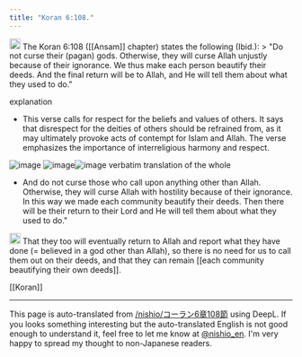 ```yaml
---
title: "Koran 6:108."
---
```


<img src='https://scrapbox.io/api/pages/nishio-en/gpt/icon' alt='gpt.icon' height="19.5"/>
The Koran 6:108 ([[Ansam]] chapter) states the following (Ibid.):
> "Do not curse their (pagan) gods. Otherwise, they will curse Allah unjustly because of their ignorance. We thus make each person beautify their deeds. And the final return will be to Allah, and He will tell them about what they used to do."

explanation
- This verse calls for respect for the beliefs and values of others. It says that disrespect for the deities of others should be refrained from, as it may ultimately provoke acts of contempt for Islam and Allah. The verse emphasizes the importance of interreligious harmony and respect.

![image](https://gyazo.com/9b62f47112e97906429572f3f6f8db6a/thumb/1000)
![image](https://gyazo.com/cc46d447d6fef774c6ab438fa47632c5/thumb/1000)![image](https://gyazo.com/ab374565e22e614321f2d21bfe5b2e81/thumb/1000)
verbatim translation of the whole
- And do not curse those who call upon anything other than Allah. Otherwise, they will curse Allah with hostility because of their ignorance. In this way we made each community beautify their deeds. Then there will be their return to their Lord and He will tell them about what they used to do."

<img src='https://scrapbox.io/api/pages/nishio-en/nishio/icon' alt='nishio.icon' height="19.5"/>
That they too will eventually return to Allah and report what they have done (= believed in a god other than Allah), so there is no need for us to call them out on their deeds, and that they can remain [[each community beautifying their own deeds]].

[[Koran]]

---
This page is auto-translated from [/nishio/コーラン6章108節](https://scrapbox.io/nishio/コーラン6章108節) using DeepL. If you looks something interesting but the auto-translated English is not good enough to understand it, feel free to let me know at [@nishio_en](https://twitter.com/nishio_en). I'm very happy to spread my thought to non-Japanese readers.